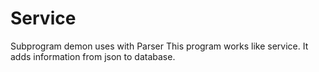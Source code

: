 # Service
Subprogram demon uses with Parser
This program works like service. It adds information from json to database.
